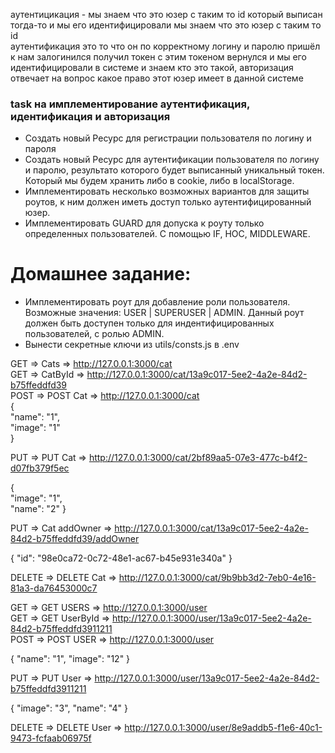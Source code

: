 аутентицикация - мы знаем что это юзер с таким то id который выписан тогда-то и мы его идентифицировали мы знаем что это юзер с таким то id  
аутентификация это то что он по корректному логину и паролю пришёл к нам залогинился получил токен с этим токеном вернулся и мы его идентифицировали в системе и знаем кто это такой, авторизация отвечает на вопрос какое право этот юзер имеет в данной системе

### task на имплементирование аутентификация, идентификация и авторизация

- Создать новый Ресурс для регистрации пользователя по логину и пароля
- Создать новый Ресурс для аутентификации пользователя по логину и паролю, результато которого будет выписанный уникальный токен. Который мы будем хранить либо в cookie, либо в localStorage.
- Имплементировать несколько возможных вариантов для защиты роутов, к ним должен иметь доступ только аутентифицированный юзер.
- Имплементировать GUARD для допуска к роуту только определенных пользователей. С помощью IF, HOC, MIDDLEWARE.

# Домашнее задание:

- Имплементировать роут для добавление роли пользователя. Возможные значения: USER | SUPERUSER | ADMIN. Данный роут должен быть доступен только для индентифицированных пользователей, с ролью ADMIN.
- Вынести секретные ключи из utils/consts.js в .env


GET => Cats => http://127.0.0.1:3000/cat  
GET => CatById => http://127.0.0.1:3000/cat/13a9c017-5ee2-4a2e-84d2-b75ffeddfd39  
POST => POST Cat => http://127.0.0.1:3000/cat  
{  
"name": "1",  
"image": "1"  
}

PUT => PUT Cat => http://127.0.0.1:3000/cat/2bf89aa5-07e3-477c-b4f2-d07fb379f5ec

{  
"image": "1",  
"name": "2"
}

PUT => Cat addOwner => http://127.0.0.1:3000/cat/13a9c017-5ee2-4a2e-84d2-b75ffeddfd39/addOwner

{ "id": "98e0ca72-0c72-48e1-ac67-b45e931e340a" }

DELETE => DELETE Cat => http://127.0.0.1:3000/cat/9b9bb3d2-7eb0-4e16-81a3-da76453000c7

GET => GET USERS => http://127.0.0.1:3000/user  
GET => GET UserById => http://127.0.0.1:3000/user/13a9c017-5ee2-4a2e-84d2-b75ffeddfd3911211  
POST => POST USER => http://127.0.0.1:3000/user

{
"name": "1",
"image": "12"
}

PUT => PUT User => http://127.0.0.1:3000/user/13a9c017-5ee2-4a2e-84d2-b75ffeddfd3911211

{
"image": "3",
"name": "4"
}

DELETE => DELETE User => http://127.0.0.1:3000/user/8e9addb5-f1e6-40c1-9473-fcfaab06975f

